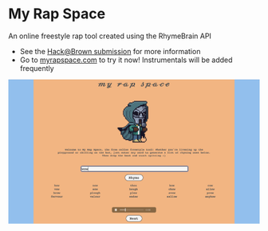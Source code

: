 # My Rap Space

An online freestyle rap tool created using the RhymeBrain API

- See the [Hack@Brown submission](https://devpost.com/software/my-rap-space) for more information
- Go to [myrapspace.com](http://myrapspace.com) to try it now! Instrumentals will be added frequently

<img src="https://github.com/KevinyWu/KevinyWu/blob/main/images/myrapspace.png" alt="drawing" width="1000"/>
